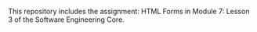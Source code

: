 This repository includes the assignment: HTML Forms in Module 7: Lesson 3 of the Software Engineering Core.